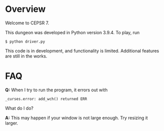 # Overview #

Welcome to CEPSR 7.

This dungeon was developed in Python version 3.9.4. To play, run
```
$ python driver.py
```

This code is in development, and functionality is limited. Additional features
are still in the works.


# FAQ #

__Q:__ When I try to run the program, it errors out with
```
_curses.error: add_wch() returned ERR
```
What do I do?

__A:__ This may happen if your window is not large enough. Try resizing it larger.